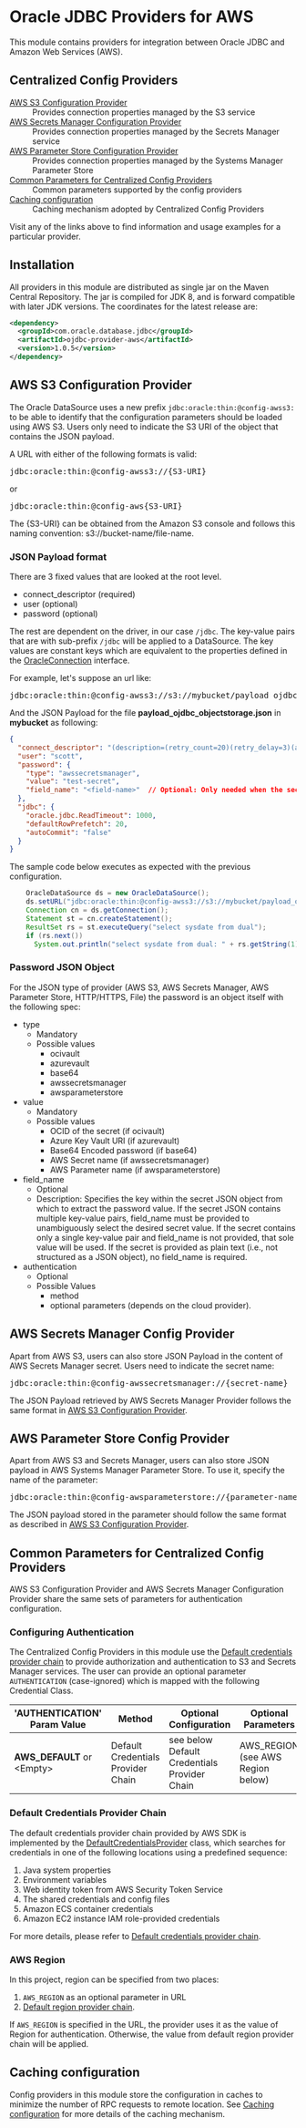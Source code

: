 # Oracle JDBC Providers for AWS

This module contains providers for integration between Oracle JDBC and
Amazon Web Services (AWS).

## Centralized Config Providers

<dl>
<dt><a href="#aws-s3-configuration-provider">AWS S3 Configuration
Provider</a></dt>
<dd>Provides connection properties managed by the S3 service</dd>
<dt><a href="#aws-secrets-manager-config-provider">AWS Secrets Manager Configuration 
Provider</a></dt>
<dd>Provides connection properties managed by the Secrets Manager service</dd>
<dt><a href="#aws-parameter-store-config-provider">AWS Parameter Store Configuration 
Provider</a></dt>
<dd>Provides connection properties managed by the Systems Manager Parameter Store</dd>
<dt><a href="#common-parameters-for-centralized-config-providers">Common Parameters for Centralized Config Providers</a></dt>
<dd>Common parameters supported by the config providers</dd>
<dt><a href="#caching-configuration">Caching configuration</a></dt>
<dd>Caching mechanism adopted by Centralized Config Providers</dd>
</dl>

Visit any of the links above to find information and usage examples for a
particular provider.

## Installation

All providers in this module are distributed as single jar on the Maven Central
Repository. The jar is compiled for JDK 8, and is forward compatible with later
JDK versions. The coordinates for the latest release are:
```xml
<dependency>
  <groupId>com.oracle.database.jdbc</groupId>
  <artifactId>ojdbc-provider-aws</artifactId>
  <version>1.0.5</version>
</dependency>
```

## AWS S3 Configuration Provider
The Oracle DataSource uses a new prefix `jdbc:oracle:thin:@config-awss3:` to be able to identify that the configuration parameters should be loaded using AWS S3.
Users only need to indicate the S3 URI of the object that contains the JSON payload.

A URL with either of the following formats is valid:
<pre>
jdbc:oracle:thin:@config-awss3://{S3-URI}
</pre>
or
<pre>
jdbc:oracle:thin:@config-aws{S3-URI}
</pre>

The {S3-URI} can be obtained from the Amazon S3 console and follows this naming convention: s3://bucket-name/file-name.

### JSON Payload format

There are 3 fixed values that are looked at the root level.

- connect_descriptor (required)
- user (optional)
- password (optional)

The rest are dependent on the driver, in our case `/jdbc`. The key-value pairs that are with sub-prefix `/jdbc` will be applied to a DataSource. The key values are constant keys which are equivalent to the properties defined in the [OracleConnection](https://docs.oracle.com/en/database/oracle/oracle-database/23/jajdb/oracle/jdbc/OracleConnection.html) interface.

For example, let's suppose an url like:

<pre>
jdbc:oracle:thin:@config-awss3://s3://mybucket/payload_ojdbc_objectstorage.json
</pre>

And the JSON Payload for the file **payload_ojdbc_objectstorage.json** in **mybucket** as following:

```json
{
  "connect_descriptor": "(description=(retry_count=20)(retry_delay=3)(address=(protocol=tcps)(port=1521)(host=adb.us-phoenix-1.oraclecloud.com))(connect_data=(service_name=xsxsxs_dbtest_medium.adb.oraclecloud.com))(security=(ssl_server_dn_match=yes)))",
  "user": "scott",
  "password": { 
    "type": "awssecretsmanager",
    "value": "test-secret",
    "field_name": "<field-name>"  // Optional: Only needed when the secret is structured and contains multiple key-value pairs.
  },
  "jdbc": {
    "oracle.jdbc.ReadTimeout": 1000,
    "defaultRowPrefetch": 20,
    "autoCommit": "false"
  }
}
```

The sample code below executes as expected with the previous configuration.

```java
    OracleDataSource ds = new OracleDataSource();
    ds.setURL("jdbc:oracle:thin:@config-awss3://s3://mybucket/payload_ojdbc_objectstorage.json");
    Connection cn = ds.getConnection();
    Statement st = cn.createStatement();
    ResultSet rs = st.executeQuery("select sysdate from dual");
    if (rs.next())
      System.out.println("select sysdate from dual: " + rs.getString(1));
```

### Password JSON Object

For the JSON type of provider (AWS S3, AWS Secrets Manager, AWS Parameter Store, HTTP/HTTPS, File) the password is an object itself with the following spec:

- type
    - Mandatory
    - Possible values
        - ocivault
        - azurevault
        - base64
        - awssecretsmanager
        - awsparameterstore
- value
    - Mandatory
    - Possible values
        - OCID of the secret (if ocivault)
        - Azure Key Vault URI (if azurevault)
        - Base64 Encoded password (if base64)
        - AWS Secret name (if awssecretsmanager)
        - AWS Parameter name (if awsparameterstore)
- field_name
  - Optional
  - Description: Specifies the key within the secret JSON object from which to extract the password value.
    If the secret JSON contains multiple key-value pairs, field_name must be provided to unambiguously select the desired secret value.
    If the secret contains only a single key-value pair and field_name is not provided, that sole value will be used.
    If the secret is provided as plain text (i.e., not structured as a JSON object), no field_name is required.
- authentication
    - Optional
    - Possible Values
        - method
        - optional parameters (depends on the cloud provider).

## AWS Secrets Manager Config Provider
Apart from AWS S3, users can also store JSON Payload in the content of AWS Secrets Manager secret. Users need to indicate the secret name:

<pre>
jdbc:oracle:thin:@config-awssecretsmanager://{secret-name}
</pre>

The JSON Payload retrieved by AWS Secrets Manager Provider follows the same format in [AWS S3 Configuration Provider](#json-payload-format).

## AWS Parameter Store Config Provider
Apart from AWS S3 and Secrets Manager, users can also store JSON payload in AWS Systems Manager Parameter Store. 
To use it, specify the name of the parameter:

<pre>
jdbc:oracle:thin:@config-awsparameterstore://{parameter-name}
</pre>

The JSON payload stored in the parameter should follow the same format as described in [AWS S3 Configuration Provider](#json-payload-format).

## Common Parameters for Centralized Config Providers
AWS S3 Configuration Provider and AWS Secrets Manager Configuration Provider
share the same sets of parameters for authentication configuration.

### Configuring Authentication

The Centralized Config Providers in this module use the
[Default credentials provider chain](https://docs.aws.amazon.com/sdk-for-java/latest/developer-guide/credentials-chain.html) to provide authorization and authentication to S3 and Secrets Manager services.
The user can provide an optional parameter `AUTHENTICATION` (case-ignored) which is mapped with the following Credential Class.

<table>
<thead><tr>
<th>'AUTHENTICATION' Param Value</th>
<th>Method</th>
<th>Optional Configuration</th>
<th>Optional Parameters</th>
</tr></thead>
<tbody>
<tr>
  <td><b>AWS_DEFAULT</b> or &lt;Empty&gt;</td>
  <td>Default Credentials Provider Chain</td>
  <td>see below Default Credentials Provider Chain</td>
  <td>AWS_REGION (see AWS Region below)</td>
</tr>
</tbody>
</table>

### Default Credentials Provider Chain

The default credentials provider chain provided by AWS SDK is implemented by the 
[DefaultCredentialsProvider](https://sdk.amazonaws.com/java/api/latest/software/amazon/awssdk/auth/credentials/DefaultCredentialsProvider.html) class,
which searches for credentials in one of the following locations using a predefined sequence:

1. Java system properties
2. Environment variables
3. Web identity token from AWS Security Token Service
4. The shared credentials and config files
5. Amazon ECS container credentials
6. Amazon EC2 instance IAM role-provided credentials

For more details, please refer to [Default credentials provider chain](https://docs.aws.amazon.com/sdk-for-java/latest/developer-guide/credentials-chain.html).

### AWS Region

In this project, region can be specified from two places: 
1. `AWS_REGION` as an optional parameter in URL
2. [Default region provider chain](https://docs.aws.amazon.com/sdk-for-java/latest/developer-guide/region-selection.html#automatically-determine-the-aws-region-from-the-environment).

If `AWS_REGION` is specified in the URL, the provider uses it as the value of Region for authentication. Otherwise, the value from default region provider chain will be applied.

## Caching configuration

Config providers in this module store the configuration in caches to minimize
the number of RPC requests to remote location. See
[Caching configuration](../ojdbc-provider-azure/README.md#caching-configuration) for more
details of the caching mechanism.



